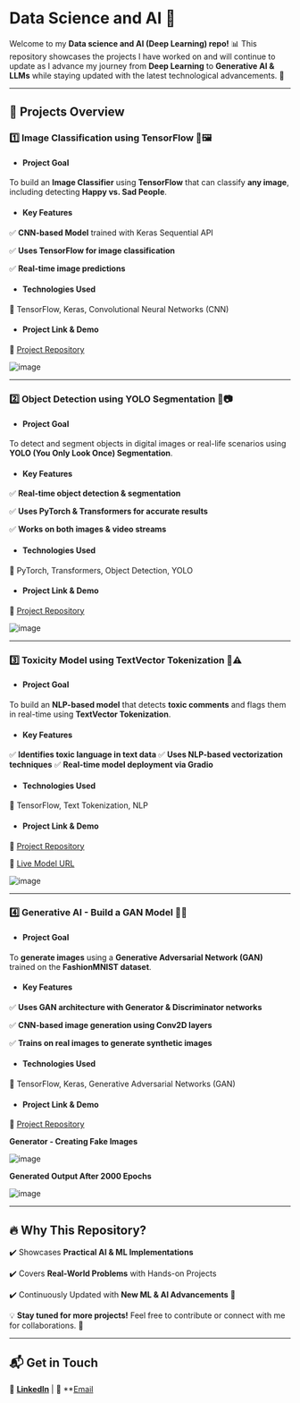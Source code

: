 # Data Science and AI 🚀

Welcome to my **Data science and AI (Deep Learning) repo!** 📊 This repository showcases the projects I have worked on and will continue to update as I advance my journey from **Deep Learning** to **Generative AI & LLMs** while staying updated with the latest technological advancements. 🚀

---

## 📌 Projects Overview

### 1️⃣ Image Classification using TensorFlow 📸🖼️

- #### **Project Goal**
To build an **Image Classifier** using **TensorFlow** that can classify **any image**, including detecting **Happy vs. Sad People**.

- #### **Key Features**
✅ **CNN-based Model** trained with Keras Sequential API

✅ **Uses TensorFlow for image classification**

✅ **Real-time image predictions**

- #### **Technologies Used**

🔹 TensorFlow, Keras, Convolutional Neural Networks (CNN)

- #### **Project Link & Demo**

🔗 [Project Repository](https://github.com/FarheenAkhter786/MachineLearning_Porfolio/blob/main/Google%20Colab/ImageClassifier_HappyVsSad/ImageClassifier_RandomImageClasses.ipynb)

![image](https://github.com/FarheenAkhter786/MachineLearning_Porfolio/assets/144804109/f041564f-3a31-4381-ac4a-37508111c7c3)

---

### 2️⃣ Object Detection using YOLO Segmentation 🎯📷

- #### **Project Goal**

To detect and segment objects in digital images or real-life scenarios using **YOLO (You Only Look Once) Segmentation**.

- #### **Key Features**

✅ **Real-time object detection & segmentation**

✅ **Uses PyTorch & Transformers for accurate results**

✅ **Works on both images & video streams**

- #### **Technologies Used**

🔹 PyTorch, Transformers, Object Detection, YOLO

- #### **Project Link & Demo**

🔗 [Project Repository](https://github.com/FarheenAkhter786/MachineLearning_Porfolio/blob/main/Google%20Colab/YOLOSegmentation/app.py)

![image](https://github.com/FarheenAkhter786/MachineLearning_Porfolio/assets/144804109/e5450bd6-6c63-489b-a858-b67c481afcd5)

---

### 3️⃣ Toxicity Model using TextVector Tokenization 💬⚠️

- #### **Project Goal**

To build an **NLP-based model** that detects **toxic comments** and flags them in real-time using **TextVector Tokenization**.

- #### **Key Features**

✅ **Identifies toxic language in text data**
✅ **Uses NLP-based vectorization techniques**
✅ **Real-time model deployment via Gradio**

- #### **Technologies Used**

🔹 TensorFlow, Text Tokenization, NLP

- #### **Project Link & Demo**

🔗 [Project Repository](https://github.com/FarheenAkhter786/MachineLearning_Porfolio/tree/main/Google%20Colab/ToxicityModel-Tokenization)

🔗 [Live Model URL](https://debc4cae83290afb42.gradio.live/)

![image](https://github.com/FarheenAkhter786/MachineLearning_Porfolio/assets/144804109/ec96a0f8-12d5-4673-a4d9-6a17f7efc1eb)

---

### 4️⃣ Generative AI - Build a GAN Model 🧠🎨

- #### **Project Goal**
To **generate images** using a **Generative Adversarial Network (GAN)** trained on the **FashionMNIST dataset**.

- #### **Key Features**

✅ **Uses GAN architecture with Generator & Discriminator networks**

✅ **CNN-based image generation using Conv2D layers**

✅ **Trains on real images to generate synthetic images**

- #### **Technologies Used**

🔹 TensorFlow, Keras, Generative Adversarial Networks (GAN)

- #### **Project Link & Demo**

🔗 [Project Repository](https://github.com/FarheenAkhter786/MachineLearning_Porfolio/blob/main/Google%20Colab/GAN-Model/GAN_Generative_Adversarial_Network.ipynb)

**Generator - Creating Fake Images**

![image](https://github.com/FarheenAkhter786/MachineLearning_Porfolio/assets/144804109/0d4e2430-750f-4be6-8a4d-3d18f9187708)

**Generated Output After 2000 Epochs**

![image](https://github.com/FarheenAkhter786/MachineLearning_Porfolio/assets/144804109/fdb5bf3f-c653-47e5-b909-64bf0235ffe7)

---

## 🔥 Why This Repository?

✔️ Showcases **Practical AI & ML Implementations**

✔️ Covers **Real-World Problems** with Hands-on Projects

✔️ Continuously Updated with **New ML & AI Advancements** 🚀

💡 **Stay tuned for more projects!** Feel free to contribute or connect with me for collaborations. 🤝

---

## 📬 Get in Touch

💼 **[LinkedIn](https://www.linkedin.com/in/farheen-akhter-153a0b156/)**  |  📧 **[Email](feenu.akhter@gmail.com)
